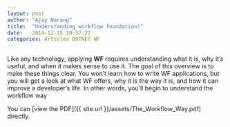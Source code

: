 ```yaml
---
layout: post
author: "Ajay Narang"
title:  "Understanding workflow foundation!"
date:   2014-12-15 10:57:22
categories: Articles DOTNET WF
---
```


Like any technology, applying **WF** requires understanding what it is, why it’s useful,
and when it makes sense to use it. The goal of this overview is to make these things
clear. You won’t learn how to write WF applications, but you will get a look at what WF
offers, why it is the way it is, and how it can improve a developer’s life. In other words,
you’ll begin to understand the workflow way

You can [view the PDF]({{ site.url }}/assets/The_Workflow_Way.pdf) directly.
